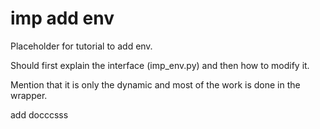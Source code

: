 # imp add env

Placeholder for tutorial to add env.

Should first explain the interface (imp_env.py) and then how to modify it.

Mention that it is only the dynamic and most of the work is done in the wrapper.

add docccsss